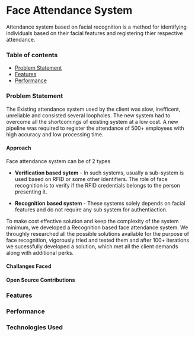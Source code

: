 # Face Attendance System
Attendance system based on facial recognition is a method for identifying individuals based on their facial features and registering thier respective attendance.

### Table of contents
* [Problem Statement](#Problem-Statement)
* [Features](#Features)
* [Performance](#Performance)

### Problem Statement
The Existing attendance system used by the client was slow, inefficent, unreliable and consisted several loopholes. The new system had to overcome all the shortcomings of existing system at a low cost. A new pipeline was required to register the attendance of 500+ employees with high accuracy and low processing time.

#### Approach
Face attendance system can be of 2 types
* **Verification based sytem** - In such systems, usually a sub-system is used based on RFID or some other identifiers. The role of face recognition is to verify if the RFID credentials belongs to the person presenting it.

* **Recognition based system** - These systems solely depends on facial features and do not require any sub system for authentiaction.

To make cost effective solution and keep the complexity of the system minimum, we developed a Recognition based face attendance system. We throughly researched all the possible solutions available for the purpose of face recognition, vigorously tried and tested them and after 100+ iterations we sucessfully developed a solution, which met all the client demands along with additional perks.

#### Challanges Faced


#### Open Source Contributions

### Features

### Performance

### Technologies Used

